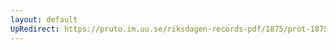 ```yaml
---
layout: default
UpRedirect: https://pruto.im.uu.se/riksdagen-records-pdf/1875/prot-1875--ak--045/prot-1875--ak--045_019.pdf
---
```

